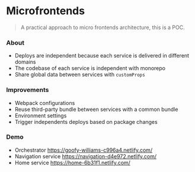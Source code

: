 # Microfrontends

> A practical approach to micro frontends architecture, this is a POC.

### About

- Deploys are independent because each service is delivered in different domains
- The codebase of each service is independent with monorepo
- Share global data between services with `customProps`

### Improvements

- Webpack configurations
- Reuse third-party bundle between services with a common bundle
- Environment settings
- Trigger independents deploys based on package changes 

### Demo

- Orchestrator https://goofy-williams-c996a4.netlify.com/
- Navigation service https://navigation-d4e972.netlify.com/
- Home service https://home-6b31f1.netlify.com/
